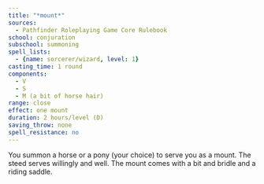 ```yaml
---
title: "*mount*"
sources:
  - Pathfinder Roleplaying Game Core Rulebook
school: conjuration
subschool: summoning
spell_lists:
  - {name: sorcerer/wizard, level: 1}
casting_time: 1 round
components:
  - V
  - S
  - M (a bit of horse hair)
range: close
effect: one mount
duration: 2 hours/level (D)
saving_throw: none
spell_resistance: no
---
```


You summon a horse or a pony (your choice) to serve you as a mount. The steed serves willingly and well. The mount comes with a bit and bridle and a riding saddle.

